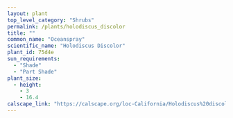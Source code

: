 ```yaml
---
layout: plant                                                              
top_level_category: "Shrubs"
permalink: /plants/holodiscus_discolor
title: ""
common_name: "Oceanspray"
scientific_name: "Holodiscus Discolor"
plant_id: 75d4e
sun_requirements:
  - "Shade"
  - "Part Shade"
plant_size:
  - height: 
    - 3
    - 16.4
calscape_link: "https://calscape.org/loc-California/Holodiscus%20discolor(%20)"
---
```


